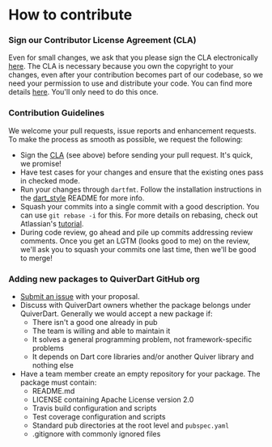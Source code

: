 # How to contribute

### Sign our Contributor License Agreement (CLA)

Even for small changes, we ask that you please sign the CLA electronically
[here](https://developers.google.com/open-source/cla/individual).
The CLA is necessary because you own the copyright to your changes, even
after your contribution becomes part of our codebase, so we need your permission
to use and distribute your code. You can find more details
[here](https://code.google.com/p/dart/wiki/Contributing). You'll only need to
do this once.

### Contribution Guidelines

We welcome your pull requests, issue reports and enhancement requests. To make
the process as smooth as possible, we request the following:

   * Sign the [CLA](https://cla.developers.google.com/about/google-individual)
     (see above) before sending your pull request. It's quick, we promise!
   * Have test cases for your changes and ensure that the existing ones pass in
     checked mode.
   * Run your changes through `dartfmt`. Follow the installation instructions
     in the [dart_style](https://github.com/dart-lang/dart_style) README for
     more info.
   * Squash your commits into a single commit with a good description. You can
     use `git rebase -i` for this. For more details on rebasing, check out
     Atlassian's
     [tutorial](https://www.atlassian.com/git/tutorials/rewriting-history).
   * During code review, go ahead and pile up commits addressing review
     comments. Once you get an LGTM (looks good to me) on the review, we'll ask
     you to squash your commits one last time, then we'll be good to merge!

### Adding new packages to QuiverDart GitHub org

* [Submit an issue](https://github.com/QuiverDart/quiver/issues/new) with your
  proposal.
* Discuss with QuiverDart owners whether the package belongs under QuiverDart.
  Generally we would accept a new package if:
  - There isn't a good one already in pub
  - The team is willing and able to maintain it
  - It solves a general programming problem, not framework-specific problems
  - It depends on Dart core libraries and/or another Quiver library and nothing
    else
* Have a team member create an empty repository for your package. The package
  must contain:
  - README.md
  - LICENSE containing Apache License version 2.0
  - Travis build configuration and scripts
  - Test coverage configuration and scripts
  - Standard pub directories at the root level and `pubspec.yaml`
  - .gitignore with commonly ignored files

